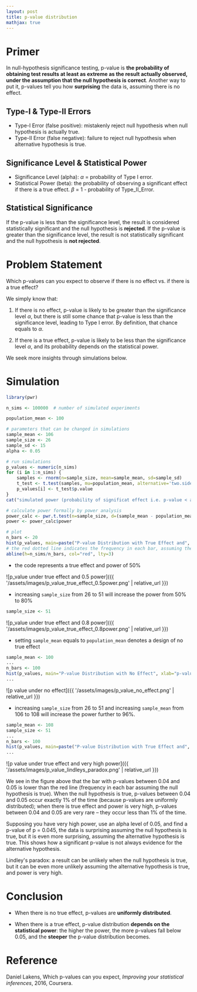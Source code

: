 ```yaml
---
layout: post
title: p-value distribution
mathjax: true
---
```


# Primer

In null-hypothesis significance testing, p-value is **the probability of obtaining test results at least as extreme as the result actually observed, under the assumption that the null hypothesis is correct**. Another way to put it, p-values tell you how **surprising** the data is, assuming there is no effect.

## Type-I & Type-II Errors

* Type-I Error (false positive): mistakenly reject null hypothesis when null hypothesis is actually true.
* Type-II Error (false negative): failure to reject null hypothesis when alternative hypothesis is true.

## Significance Level & Statistical Power

* Significance Level (alpha): $\alpha$ = probability of Type I error.
* Statistical Power (beta): the probability of observing a significant effect if there is a true effect. $\beta$ = 1 - probability of Type_II_Error.

## Statistical Significance
If the p-value is less than the significance level, the result is considered statistically significant and the null hypothesis is **rejected**. If the p-value is greater than the significance level, the result is not statistically significant and the null hypothesis is **not rejected**.

# Problem Statement

Which p-values can you expect to observe if there is no effect vs. if there is a true effect?

We simply know that:

1. If there is no effect, p-value is likely to be greater than the significance level $\alpha$, but there is still some chance that p-value is less than the significance level, leading to Type I error. By definition, that chance equals to $\alpha$.

2. If there is a true effect, p-value is likely to be less than the significance level $\alpha$, and its probability depends on the statistical power.

We seek more insights through simulations below.

# Simulation

```R
library(pwr)

n_sims <- 100000  # number of simulated experiments

population_mean <- 100

# parameters that can be changed in simulations
sample_mean <- 106
sample_size <- 26
sample_sd <- 15
alpha <- 0.05

# run simulations
p_values <- numeric(n_sims)
for (i in 1:n_sims) {
    samples <- rnorm(n=sample_size, mean=sample_mean, sd=sample_sd)
    t_test <- t.test(samples, mu=population_mean, alternative='two.sided')
    p_values[i] <- t_test$p.value
}
cat("simulated power (probability of significat effect i.e. p-value < alpha, assuming a true effect):\n", sum(p_values < alpha)/n_sims)

# calculate power formally by power analysis
power_calc <- pwr.t.test(n=sample_size, d=(sample_mean - population_mean)/sample_sd, sig.level=alpha, type='one.sample', alternative='two.sided')
power <- power_calc$power

# plot
n_bars <- 20
hist(p_values, main=paste("P-value Distribution with True Effect and", round(power*100, digit=1), "% Power"), xlab="p-values", ylab="counts", breaks=n_bars)
# the red dotted line indicates the frequency in each bar, assuming the null hypothesis is true
abline(h=n_sims/n_bars, col="red", lty=3)
```

* the code represents a true effect and power of 50%

![p_value under true effect and 0.5 power]({{ '/assets/images/p_value_true_effect_0.5power.png' | relative_url }})

* increasing `sample_size` from 26 to 51 will increase the power from 50% to 80%

```R
sample_size <- 51
```

![p_value under true effect and 0.8 power]({{ '/assets/images/p_value_true_effect_0.8power.png' | relative_url }})

* setting `sample_mean` equals to `population_mean` denotes a design of no true effect

```R
sample_mean <- 100
...
n_bars <- 100
hist(p_values, main="P-value Distribution with No Effect", xlab="p-values", ylab="counts", breaks=n_bars)
...
```

![p value under no effect]({{ '/assets/images/p_value_no_effect.png' | relative_url }})

* increasing `sample_size` from 26 to 51 and increasing `sample_mean` from 106 to 108 will increase the power further to 96%.

```R
sample_mean <- 108
sample_size <- 51
...
n_bars <- 100
hist(p_values, main=paste("P-value Distribution with True Effect and", round(power*100, digit=1), "% Power"), xlab="p-values", ylab="counts", xlim=c(0, 0.05), ylim=c(0, 10000), breaks=n_bars)
...
```

![p value under true effect and very high power]({{ '/assets/images/p_value_lindleys_paradox.png' | relative_url }})

We see in the figure above that the bar with p-values between 0.04 and 0.05 is lower than the red line (frequency in each bar assuming the null hypothesis is true). When the null hypothesis is true, p-values between 0.04 and 0.05 occur exactly 1% of the time (because p-values are uniformly distributed); when there is true effect and power is very high, p-values between 0.04 and 0.05 are very rare – they occur less than 1% of the time. 

Supposing you have very high power, use an alpha level of 0.05, and find a p-value of p = 0.045, the data is surprising assuming the null hypothesis is true, but it is even more surprising, assuming the alternative hypothesis is true. This shows how a significant p-value is not always evidence for the alternative hypothesis.

Lindley's paradox: a result can be unlikely when the null hypothesis is true, but it can be even more unlikely assuming the alternative hypothesis is true, and power is very high.

# Conclusion

* When there is no true effect, p-values are **uniformly distributed**.

* When there is a true effect, p-value distribution **depends on the statistical power**: the higher the power, the more p-values fall below 0.05, and the **steeper** the p-value distribution becomes.

# Reference

Daniel Lakens, Which p-values can you expect, *Improving your statistical inferences*, 2016, Coursera.